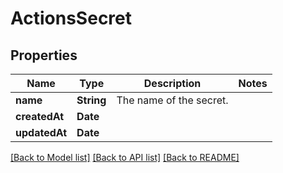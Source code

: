 # ActionsSecret

## Properties
Name | Type | Description | Notes
------------ | ------------- | ------------- | -------------
**name** | **String** | The name of the secret. | 
**createdAt** | **Date** |  | 
**updatedAt** | **Date** |  | 

[[Back to Model list]](../README.md#documentation-for-models) [[Back to API list]](../README.md#documentation-for-api-endpoints) [[Back to README]](../README.md)


